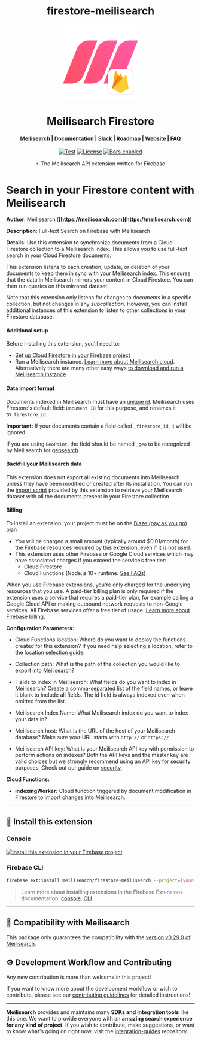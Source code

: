 <h1 align="center">firestore-meilisearch</h1>

<p align="center">
  <img src="https://raw.githubusercontent.com/meilisearch/integration-guides/main/assets/logos/meilisearch_firebase.svg" alt="Meilisearch-Firestore" width="200" height="200" />
</p>

<h1 align="center">Meilisearch Firestore</h1>

<h4 align="center">
  <a href="https://github.com/meilisearch/meilisearch">Meilisearch</a> |
  <a href="https://docs.meilisearch.com">Documentation</a> |
  <a href="https://slack.meilisearch.com">Slack</a> |
  <a href="https://roadmap.meilisearch.com/tabs/1-under-consideration">Roadmap</a> |
  <a href="https://www.meilisearch.com">Website</a> |
  <a href="https://docs.meilisearch.com/faq">FAQ</a>
</h4>

<p align="center">
  <a href="https://github.com/meilisearch/firestore-meilisearch/actions"><img src="https://github.com/meilisearch/firestore-meilisearch/workflows/Tests/badge.svg" alt="Test"></a>
  <a href="https://github.com/meilisearch/firestore-meilisearch/blob/main/LICENSE"><img src="https://img.shields.io/badge/license-MIT-informational" alt="License"></a>
  <a href="https://ms-bors.herokuapp.com/repositories/8"><img src="https://bors.tech/images/badge_small.svg" alt="Bors enabled"></a>
</p>

<p align="center">⚡ The Meilisearch API extension written for Firebase</p>

# Search in your Firestore content with Meilisearch

**Author**: Meilisearch (**[https://meilisearch.com](https://meilisearch.com)**)

**Description**: Full-text Search on Firebase with Meilisearch

**Details**: Use this extension to synchronize documents from a Cloud Firestore collection to a Meilisearch index. This allows you to use full-text search in your Cloud Firestore documents.

This extension listens to each creation, update, or deletion of your documents to keep them in sync with your Meilisearch index. This ensures that the data in Meilisearch mirrors your content in Cloud Firestore. You can then run queries on this mirrored dataset.

Note that this extension only listens for changes to _documents_ in a specific collection, but not changes in any _subcollection_. However, you can install additional instances of this extension to listen to other collections in your Firestore database.

#### Additional setup

Before installing this extension, you'll need to:

- [Set up Cloud Firestore in your Firebase project](https://firebase.google.com/docs/firestore/quickstart)
- Run a Meilisearch instance. [Learn more about Meilisearch cloud](https://www.meilisearch.com/pricing). Alternatively there are many other easy ways [to download and run a Meilisearch instance](https://docs.meilisearch.com/learn/getting_started/installation.html#download-and-launch)

#### Data import format

Documents indexed in Meilisearch must have an [unique id](https://docs.meilisearch.com/learn/core_concepts/documents.html#primary-field). Meilisearch uses Firestore's default field: `Document ID` for this purpose, and renames it to`_firestore_id`.

**Important:**  If your documents contain a field called `_firestore_id`, it will be ignored.

If you are using `GeoPoint`, the field should be named `_geo` to be recognized by Meilisearch for [geosearch](https://docs.meilisearch.com/reference/features/geosearch.html#geosearch).

#### Backfill your Meilisearch data

This extension does not export all existing documents into Meilisearch unless they have been modified or created after its installation. You can run the [import script](./guides/IMPORT_EXISTING_DOCUMENTS.md) provided by this extension to retrieve your Meilisearch dataset with all the documents present in your Firestore collection

#### Billing

To install an extension, your project must be on the [Blaze (pay as you go) plan](https://firebase.google.com/pricing)

* You will be charged a small amount (typically around $0.01/month) for the Firebase resources required by this extension, even if it is not used.
* This extension uses other Firebase or Google Cloud services which may have
  associated charges if you exceed the service’s free tier:
  *   Cloud Firestore
  *   Cloud Functions (Node.js 10+ runtime. [See FAQs](https://firebase.google.com/support/faq#extensions-pricing))

When you use Firebase extensions, you're only charged for the underlying
resources that you use. A paid-tier billing plan is only required if the
extension uses a service that requires a paid-tier plan, for example calling
a Google Cloud API or making outbound network requests to non-Google services.
All Firebase services offer a free tier of usage.
[Learn more about Firebase billing.](https://firebase.google.com/pricing)




**Configuration Parameters:**

* Cloud Functions location: Where do you want to deploy the functions created for this extension? If you need help selecting a location, refer to the [location selection guide](https://firebase.google.com/docs/functions/locations).

* Collection path: What is the path of the collection you would like to export into Meilisearch?

* Fields to index in Meilisearch: What fields do you want to index in Meilisearch? Create a comma-separated list of the field names, or leave it blank to include all fields. The id field is always indexed even when omitted from the list.

* Meilisearch Index Name: What Meilisearch index do you want to index your data in?

* Meilisearch host: What is the URL of the host of your Meilisearch database? Make sure your URL starts with `http://` or `https://`

* Meilisearch API key: What is your Meilisearch API key with permission to perform actions on indexes? Both the API keys and the master key are valid choices but we strongly recommend using an API key for security purposes. Check out our guide on [security](https://docs.meilisearch.com/learn/security/master_api_keys.html).



**Cloud Functions:**

* **indexingWorker:** Cloud function triggered by document modification in Firestore to import changes into Meilisearch.

---

## 🧩 Install this extension

### Console

[![Install this extension in your Firebase project](https://www.gstatic.com/mobilesdk/210513_mobilesdk/install-extension.png "Install this extension in your Firebase project")][install-link]

[install-link]: https://console.firebase.google.com/project/_/extensions/install?ref=meilisearch/firestore-meilisearch

### Firebase CLI

```bash
firebase ext:install meilisearch/firestore-meilisearch --project=[your-project-id]
```

> Learn more about installing extensions in the Firebase Extensions documentation:
> [console](https://firebase.google.com/docs/extensions/install-extensions?platform=console),
> [CLI](https://firebase.google.com/docs/extensions/install-extensions?platform=cli)

---

## 🤖 Compatibility with Meilisearch

This package only guarantees the compatibility with the [version v0.29.0 of Meilisearch](https://github.com/meilisearch/meilisearch/releases/tag/v0.29.0).

## ⚙️ Development Workflow and Contributing

Any new contribution is more than welcome in this project!

If you want to know more about the development workflow or wish to contribute, please see our [contributing guidelines](/CONTRIBUTING.md) for detailed instructions!

<hr>

**Meilisearch** provides and maintains many **SDKs and Integration tools** like this one. We want to provide everyone with an **amazing search experience for any kind of project**. If you wish to contribute, make suggestions, or want to know what's going on right now, visit the [integration-guides](https://github.com/meilisearch/integration-guides) repository.
